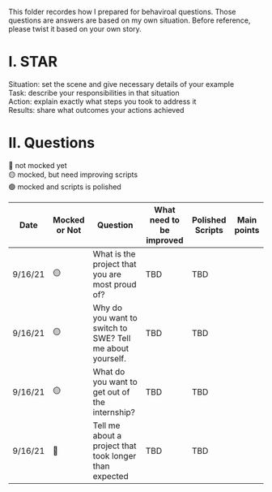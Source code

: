 This folder recordes how I prepared for behaviroal questions.
Those questions are answers are based on my own situation. Before reference, please twist it based on your own story.

# I. STAR
Situation: set the scene and give necessary details of your example <br/>
Task: describe your responsibilities in that situation <br/>
Action: explain exactly what steps you took to address it <br/>
Results: share what outcomes your actions achieved <br/>

# II. Questions
🔴 not mocked yet <br/>
🟡 mocked, but need improving scripts <br/>
🟢 mocked and scripts is polished <br/>

| Date | Mocked or Not | Question | What need to be improved | Polished Scripts | Main points |
| --- | --- | ---| --- | --- | --- |
| 9/16/21 | 🟡 | What is the project that you are most proud of? | TBD | TBD |
| 9/16/21 | 🟡 | Why do you want to switch to SWE? Tell me about yourself. | TBD | TBD |
| 9/16/21 | 🟡 | What do you want to get out of the internship? | TBD | TBD |
| 9/16/21 | 🔴 | Tell me about a project that took longer than expected | TBD | TBD |

